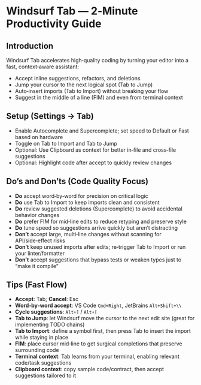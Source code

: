 # Windsurf Tab — 2‑Minute Productivity Guide

## Introduction
Windsurf Tab accelerates high‑quality coding by turning your editor into a fast, context‑aware assistant:
- Accept inline suggestions, refactors, and deletions
- Jump your cursor to the next logical spot (Tab to Jump)
- Auto‑insert imports (Tab to Import) without breaking your flow
- Suggest in the middle of a line (FIM) and even from terminal context

## Setup (Settings → Tab)
- Enable Autocomplete and Supercomplete; set speed to Default or Fast based on hardware
- Toggle on Tab to Import and Tab to Jump
- Optional: Use Clipboard as context for better in‑file and cross‑file suggestions
- Optional: Highlight code after accept to quickly review changes

## Do’s and Don’ts (Code Quality Focus)
- **Do** accept word‑by‑word for precision on critical logic
- **Do** use Tab to Import to keep imports clean and consistent
- **Do** review suggested deletions (Supercomplete) to avoid accidental behavior changes
- **Do** prefer FIM for mid‑line edits to reduce retyping and preserve style
- **Do** tune speed so suggestions arrive quickly but aren’t distracting
- **Don’t** accept large, multi‑line changes without scanning for API/side‑effect risks
- **Don’t** keep unused imports after edits; re‑trigger Tab to Import or run your linter/formatter
- **Don’t** accept suggestions that bypass tests or weaken types just to “make it compile”

## Tips (Fast Flow)
- **Accept**: Tab; **Cancel**: Esc
- **Word‑by‑word accept**: VS Code `Cmd+Right`, JetBrains `Alt+Shift+\\`
- **Cycle suggestions**: `Alt+]` / `Alt+[`
- **Tab to Jump**: let Windsurf move the cursor to the next edit site (great for implementing TODO chains)
- **Tab to Import**: define a symbol first, then press Tab to insert the import while staying in place
- **FIM**: place cursor mid‑line to get surgical completions that preserve surrounding code
- **Terminal context**: Tab learns from your terminal, enabling relevant code/task suggestions
- **Clipboard context**: copy sample code/contract, then accept suggestions tailored to it
